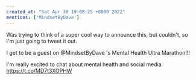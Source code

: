 ```yaml
---
created_at: "Sat Apr 30 19:08:25 +0000 2022"
mentions: ['MindsetByDave']
---
```


Was trying to think of a super cool way to announce this, but couldn't, so I'm just going to tweet it out.

I get to be a guest on @MindsetByDave 's Mental Health Ultra Marathon!!!

I'm really excited to chat about mental health and social media. https://t.co/MD7t3XOPHW